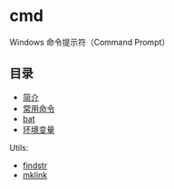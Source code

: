 # cmd

Windows 命令提示符（Command Prompt）

## 目录

- [简介](intro.md)
- [常用命令](commands.md)
- [bat](bat.md)
- [环境变量](env.md)

Utils:

- [findstr](utils/findstr.md)
- [mklink](utils/mklink.md)
